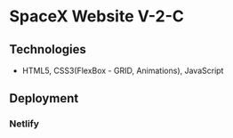 # SpaceX Website V-2-C 
## Technologies 
* HTML5, CSS3(FlexBox - GRID, Animations), JavaScript
## Deployment 
### Netlify
